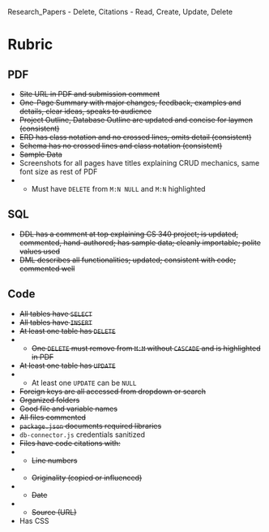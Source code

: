Research_Papers - Delete, 
Citations - Read, Create, Update, Delete


# Rubric
## PDF
- ~~Site URL in PDF and submission comment~~
- ~~One-Page Summary with major changes, feedback, examples and details, clear ideas, speaks to audience~~
- ~~Project Outline, Database Outline are updated and concise for laymen (consistent)~~
- ~~ERD has class notation and no crossed lines, omits detail (consistent)~~
- ~~Schema has no crossed lines and class notation (consistent)~~
- ~~Sample Data~~
- Screenshots for all pages have titles explaining CRUD mechanics, same font size as rest of PDF
- - Must have `DELETE` from `M:N NULL` and `M:N` highlighted

## SQL
- ~~DDL has a comment at top explaining CS 340 project; is updated, commented, hand-authored; has sample data; cleanly importable; polite values used~~
- ~~DML describes all functionalities; updated; consistent with code; commented well~~

## Code
- ~~All tables have `SELECT`~~
- ~~All tables have `INSERT`~~
- ~~At least one table has `DELETE`~~
- - ~~One `DELETE` must remove from `M:M` without `CASCADE` and is highlighted in PDF~~
- ~~At least one table has `UPDATE`~~
- - At least one `UPDATE` can be `NULL`
- ~~Foreign keys are all accessed from dropdown or search~~
- ~~Organized folders~~
- ~~Good file and variable names~~
- ~~All files commented~~
- ~~`package.json` documents required libraries~~
- `db-connector.js` credentials sanitized
- ~~Files have code citations with:~~
- - ~~Line numbers~~
- - ~~Originality (copied or influenced)~~
- - ~~Date~~
- - ~~Source (URL)~~
- Has CSS